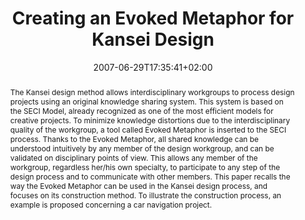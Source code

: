 ---
slug: creating-an-evoked-metaphor-for-kansei-design
title: "Creating an Evoked Metaphor for Kansei Design"
layout: publi
searchFilter: Publication
searchWeight: 8
publitype: inproceedings
subsection: conference
kansei: true
researchpage: true
institution:
    heig: 1
    logo: Tsukuba
    short: 'U. of Tsukuba'
    web: "https://www.tsukuba.ac.jp/"
    name: "University of Tsukuba"
research: 
    -  kansei
date: 2007-06-29T17:35:41+02:00
shortConf: "KEER 2007"
citation:
    authors:
        1: ["Levy", "Pierre", "P."]
        2: ["Yamanaka", "Toshimasa", "T."]
        3: ["Liu", "Wang", "W."]
        4: ["Igarashi", "Hiroya", "H."]
    year: 2007
    title: " Creating an Evoked Metaphor for Kansei Design"
    proceedings: "the Proceedings of International Conference on Kansei Engineering and Emotion Research - KEER07"
    firstpage: "CD"
    publisher: ["Japanese Society of Kansei Engineering", "Sapporo, Japan"]
reference: "Lévy, P., Yamanaka, T., Wang, L., & Igarashi, H. (2007). Creating an Evoked Metaphor for Kansei Design. the Proceedings of International Conference on Kansei Engineering and Emotion Research - KEER07 ([on CD]). Sapporo, Japan."
abstract: "The Kansei design method allows interdisciplinary workgroups to process design projects using an original knowledge sharing system. This system is based on the SECI Model, already recognized as one of the most efficient models for creative projects. To minimize knowledge distortions due to the interdisciplinary quality of the workgroup, a tool called Evoked Metaphor is inserted to the SECI process. Thanks to the Evoked Metaphor, all shared knowledge can be understood intuitively by any member of the design workgroup, and can be validated on disciplinary points of view. This allows any member of the workgroup, regardless her/his own specialty, to participate to any step of the design process and to communicate with other members. This paper recalls the way the Evoked Metaphor can be used in the Kansei design process, and focuses on its construction method. To illustrate the construction process, an example is proposed concerning a car navigation project."
link:
    1: ["paper", "paper", "https://1drv.ms/b/s!AnQx_v88q65Qv4R85Pl24SpDkCHxMQ?e=OfqGrQ"]
---